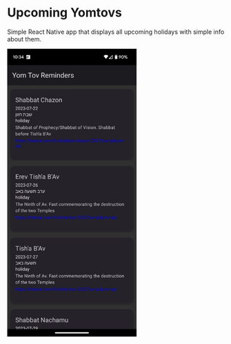 # Upcoming Yomtovs

Simple React Native app that displays all upcoming holidays with simple info about them.

<img src="https://github.com/DovieW/YomtovReminders/blob/master/Screenshot_20230618-103414.png?raw=true" width=300/>
